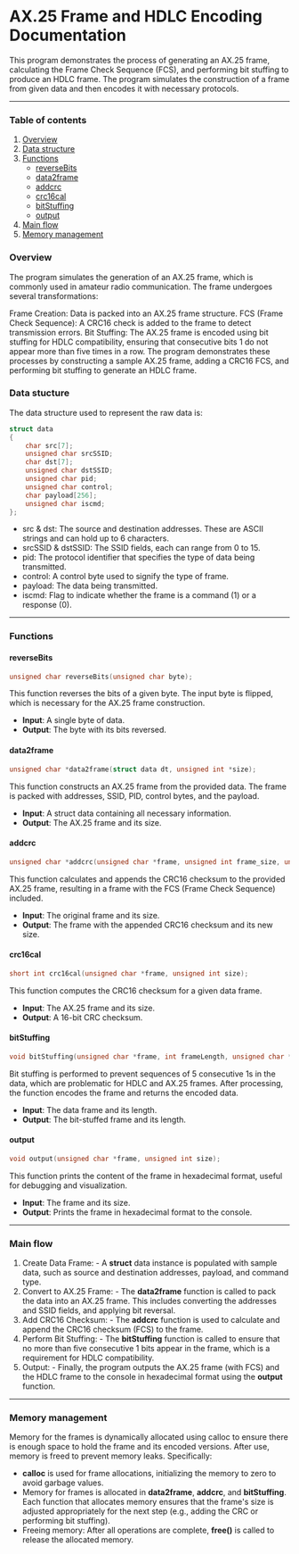 # AX.25 Frame and HDLC Encoding Documentation

This program demonstrates the process of generating an AX.25 frame, calculating the Frame Check Sequence (FCS), and performing bit stuffing to produce an HDLC frame. The program simulates the construction of a frame from given data and then encodes it with necessary protocols.

---

### Table of contents
1. [Overview](https://github.com/ratikaewkam/AX.25-Encoding#overview)
2. [Data structure](https://github.com/ratikaewkam/AX.25-Encoding#data-stucture)
3. [Functions](https://github.com/ratikaewkam/AX.25-Encoding#functions)
   - [reverseBits](https://github.com/ratikaewkam/AX.25-Encoding#reversebits)
   - [data2frame](https://github.com/ratikaewkam/AX.25-Encoding#data2frame)
   - [addcrc](https://github.com/ratikaewkam/AX.25-Encoding#addcrc)
   - [crc16cal](https://github.com/ratikaewkam/AX.25-Encoding#crc16cal)
   - [bitStuffing](https://github.com/ratikaewkam/AX.25-Encoding#bitstuffing)
   - [output](https://github.com/ratikaewkam/AX.25-Encoding#output)
5. [Main flow](https://github.com/ratikaewkam/AX.25-Encoding?tab=readme-ov-file#main-flow)
6. [Memory management](https://github.com/ratikaewkam/AX.25-Encoding?tab=readme-ov-file#memory-management)

### Overview

The program simulates the generation of an AX.25 frame, which is commonly used in amateur radio communication. The frame undergoes several transformations:

Frame Creation: Data is packed into an AX.25 frame structure.
FCS (Frame Check Sequence): A CRC16 check is added to the frame to detect transmission errors.
Bit Stuffing: The AX.25 frame is encoded using bit stuffing for HDLC compatibility, ensuring that consecutive bits 1 do not appear more than five times in a row.
The program demonstrates these processes by constructing a sample AX.25 frame, adding a CRC16 FCS, and performing bit stuffing to generate an HDLC frame.

### Data stucture

The data structure used to represent the raw data is:
```c
struct data
{
    char src[7];
    unsigned char srcSSID;
    char dst[7];
    unsigned char dstSSID;
    unsigned char pid;
    unsigned char control;
    char payload[256];
    unsigned char iscmd;
};

```

- src & dst: The source and destination addresses. These are ASCII strings and can hold up to 6 characters.
- srcSSID & dstSSID: The SSID fields, each can range from 0 to 15.
- pid: The protocol identifier that specifies the type of data being transmitted.
- control: A control byte used to signify the type of frame.
- payload: The data being transmitted.
- iscmd: Flag to indicate whether the frame is a command (1) or a response (0).

---

### Functions

#### reverseBits

```c
unsigned char reverseBits(unsigned char byte);
```

This function reverses the bits of a given byte. The input byte is flipped, which is necessary for the AX.25 frame construction.

- **Input**: A single byte of data.
- **Output**: The byte with its bits reversed.

#### data2frame

```c
unsigned char *data2frame(struct data dt, unsigned int *size);
```

This function constructs an AX.25 frame from the provided data. The frame is packed with addresses, SSID, PID, control bytes, and the payload.

- **Input**: A struct data containing all necessary information.
- **Output**: The AX.25 frame and its size.

#### addcrc

```c
unsigned char *addcrc(unsigned char *frame, unsigned int frame_size, unsigned int *new_frame_size);
```

This function calculates and appends the CRC16 checksum to the provided AX.25 frame, resulting in a frame with the FCS (Frame Check Sequence) included.

- **Input**: The original frame and its size.
- **Output**: The frame with the appended CRC16 checksum and its new size.

#### crc16cal

```c
short int crc16cal(unsigned char *frame, unsigned int size);
```
This function computes the CRC16 checksum for a given data frame.

- **Input**: The AX.25 frame and its size.
- **Output**: A 16-bit CRC checksum.

#### bitStuffing

```c
void bitStuffing(unsigned char *frame, int frameLength, unsigned char **encodedFrame, int *encodedLength);
```
Bit stuffing is performed to prevent sequences of 5 consecutive 1s in the data, which are problematic for HDLC and AX.25 frames. After processing, the function encodes the frame and returns the encoded data.

- **Input**: The data frame and its length.
- **Output**: The bit-stuffed frame and its length.

#### output

```c
void output(unsigned char *frame, unsigned int size);
```

This function prints the content of the frame in hexadecimal format, useful for debugging and visualization.

- **Input**: The frame and its size.
- **Output**: Prints the frame in hexadecimal format to the console.

---

### Main flow

1. Create Data Frame:
        - A **struct** data instance is populated with sample data, such as source and destination addresses, payload, and command type.
2. Convert to AX.25 Frame:
        - The **data2frame** function is called to pack the data into an AX.25 frame. This includes converting the addresses and SSID fields, and applying bit reversal.
3. Add CRC16 Checksum:
        - The **addcrc** function is used to calculate and append the CRC16 checksum (FCS) to the frame.
4. Perform Bit Stuffing:
        - The **bitStuffing** function is called to ensure that no more than five consecutive 1 bits appear in the frame, which is a requirement for HDLC compatibility.
5. Output:
        - Finally, the program outputs the AX.25 frame (with FCS) and the HDLC frame to the console in hexadecimal format using the **output** function.

---

### Memory management

Memory for the frames is dynamically allocated using calloc to ensure there is enough space to hold the frame and its encoded versions. After use, memory is freed to prevent memory leaks. Specifically:

- **calloc** is used for frame allocations, initializing the memory to zero to avoid garbage values.
- Memory for frames is allocated in **data2frame**, **addcrc**, and **bitStuffing**. Each function that allocates memory ensures that the frame's size is adjusted appropriately for the next step (e.g., adding the CRC or performing bit stuffing).
- Freeing memory: After all operations are complete, **free()** is called to release the allocated memory.
